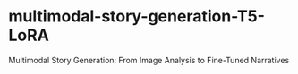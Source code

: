 # multimodal-story-generation-T5-LoRA
Multimodal Story Generation: From Image Analysis to Fine-Tuned Narratives

